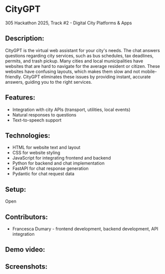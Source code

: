 # CityGPT

305 Hackathon 2025, Track #2 - Digital City Platforms & Apps

## Description:
CityGPT is the virtual web assistant for your city's needs. The chat answers questions regarding city services, such as bus schedules, tax deadlines, permits, and trash pickup.  Many cities and local municipalities have websites that are hard to navigate for the average resident or citizen. These websites have confusing layouts, which makes them slow and not mobile-friendly. CityGPT eliminates these issues by providing instant, accurate answers, guiding you to the right services.

## Features:
- Integration with city APIs (transport, utilities, local events)
- Natural responses to questions
- Text-to-speech support

## Technologies:
- HTML for website text and layout
- CSS for website styling
- JavaScript for integrating frontend and backend
- Python for backend and chat implementation
- FastAPI for chat response generation
- Pydantic for chat request data

## Setup:
Open

## Contributors:
- Francesca Dumary - frontend development, backend development, API integration

## Demo video:

## Screenshots:


